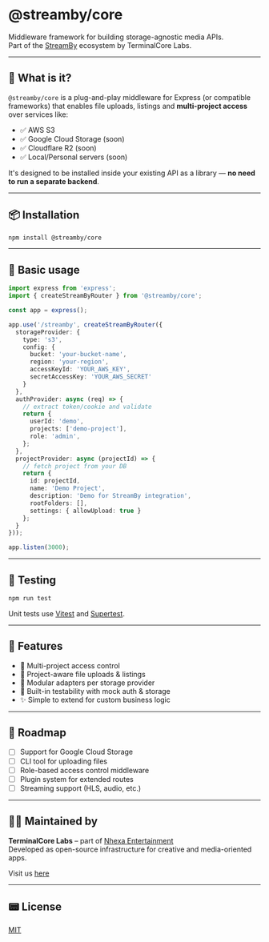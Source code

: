 # @streamby/core

Middleware framework for building storage-agnostic media APIs.  
Part of the [StreamBy](https://streamby.nhexa.cl) ecosystem by TerminalCore Labs.

---

## 🚀 What is it?

`@streamby/core` is a plug-and-play middleware for Express (or compatible frameworks) that enables file uploads, listings and **multi-project access** over services like:

- ✅ AWS S3
- ✅ Google Cloud Storage (soon)
- ✅ Cloudflare R2 (soon)
- ✅ Local/Personal servers (soon)

It's designed to be installed inside your existing API as a library — **no need to run a separate backend**.

---

## 📦 Installation

```bash
npm install @streamby/core
```

---

## 🧱 Basic usage

```ts
import express from 'express';
import { createStreamByRouter } from '@streamby/core';

const app = express();

app.use('/streamby', createStreamByRouter({
  storageProvider: {
    type: 's3',
    config: {
      bucket: 'your-bucket-name',
      region: 'your-region',
      accessKeyId: 'YOUR_AWS_KEY',
      secretAccessKey: 'YOUR_AWS_SECRET'
    }
  },
  authProvider: async (req) => {
    // extract token/cookie and validate
    return {
      userId: 'demo',
      projects: ['demo-project'],
      role: 'admin',
    };
  },
  projectProvider: async (projectId) => {
    // fetch project from your DB
    return {
      id: projectId,
      name: 'Demo Project',
      description: 'Demo for StreamBy integration',
      rootFolders: [],
      settings: { allowUpload: true }
    };
  }
}));

app.listen(3000);
```

---

## 🧪 Testing

```bash
npm run test
```

Unit tests use [Vitest](https://vitest.dev) and [Supertest](https://www.npmjs.com/package/supertest).

---

## 📁 Features

- 📂 Multi-project access control
- 🔐 Project-aware file uploads & listings
- 🧹 Modular adapters per storage provider
- 🧰 Built-in testability with mock auth & storage
- ✨ Simple to extend for custom business logic

---

## 🚣 Roadmap

- [ ] Support for Google Cloud Storage
- [ ] CLI tool for uploading files
- [ ] Role-based access control middleware
- [ ] Plugin system for extended routes
- [ ] Streaming support (HLS, audio, etc.)

---

## 🧑‍💻 Maintained by

**TerminalCore Labs** – part of [Nhexa Entertainment](https://nhexa.cl)  
Developed as open-source infrastructure for creative and media-oriented apps.

Visit us [here](https://terminalcore.cl)

---

## 📟 License

[MIT](./LICENSE)

